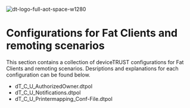![dt-logo-full-aot-space-w1280](https://user-images.githubusercontent.com/83282694/116271495-5219b100-a780-11eb-9e1a-f929d2e3cbdc.png)
# Configurations for Fat Clients and remoting scenarios
This section contains a collection of deviceTRUST configurations for Fat Clients and remoting scenarios. Desriptions and explanations for each configuration can be found below.

- dT_C_U_AuthorizedOwner.dtpol
- dT_C_U_Notifications.dtpol
- dT_C_U_Printermapping_Conf-File.dtpol

